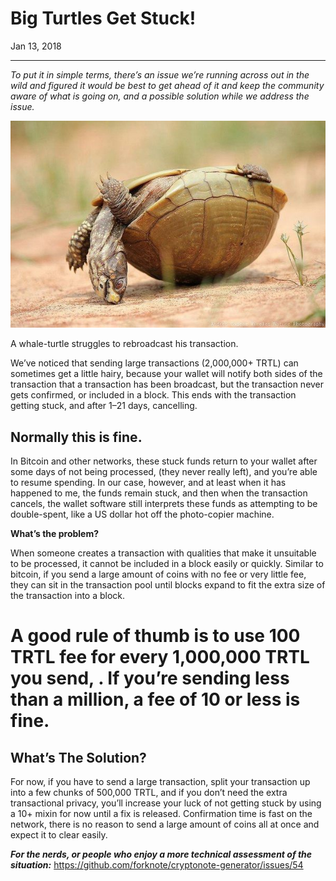 # Big Turtles Get Stuck!

Jan 13, 2018

---

_To put it in simple terms, there’s an issue we’re running across out in the wild and figured it would be best to get ahead of it and keep the community aware of what is going on, and a possible solution while we address the issue._

![](./images/1IhzJF_QYbHzwBfCAD8UdFw.jpeg)

A whale-turtle struggles to rebroadcast his transaction.

We’ve noticed that sending large transactions (2,000,000+ TRTL) can sometimes get a little hairy, because your wallet will notify both sides of the transaction that a transaction has been broadcast, but the transaction never gets confirmed, or included in a block. This ends with the transaction getting stuck, and after 1–21 days, cancelling.

## Normally this is fine.

In Bitcoin and other networks, these stuck funds return to your wallet after some days of not being processed, (they never really left), and you’re able to resume spending. In our case, however, and at least when it has happened to me, the funds remain stuck, and then when the transaction cancels, the wallet software still interprets these funds as attempting to be double-spent, like a US dollar hot off the photo-copier machine.

**What’s the problem?**

When someone creates a transaction with qualities that make it unsuitable to be processed, it cannot be included in a block easily or quickly. Similar to bitcoin, if you send a large amount of coins with no fee or very little fee, they can sit in the transaction pool until blocks expand to fit the extra size of the transaction into a block.

# **A good rule of thumb is to use 100 TRTL fee for every 1,000,000 TRTL you send,** . If you’re sending less than a million, a fee of 10 or less is fine.

## What’s The Solution?

For now, if you have to send a large transaction, split your transaction up into a few chunks of 500,000 TRTL, and if you don’t need the extra transactional privacy, you’ll increase your luck of not getting stuck by using a 10+ mixin for now until a fix is released. Confirmation time is fast on the network, there is no reason to send a large amount of coins all at once and expect it to clear easily.

**_For the nerds, or people who enjoy a more technical assessment of the situation:_** <https://github.com/forknote/cryptonote-generator/issues/54>